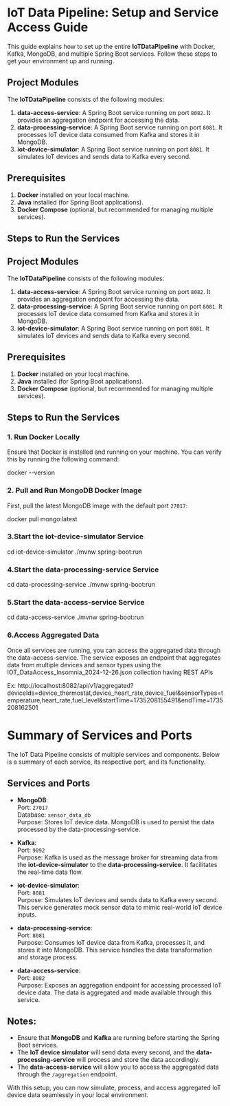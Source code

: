 # IoT Data Pipeline: Setup and Service Access Guide

This guide explains how to set up the entire **IoTDataPipeline** with Docker, Kafka, MongoDB, and multiple Spring Boot services. Follow these steps to get your environment up and running.

## Project Modules

The **IoTDataPipeline** consists of the following modules:

1. **data-access-service**: A Spring Boot service running on port `8082`. It provides an aggregation endpoint for accessing the data.
2. **data-processing-service**: A Spring Boot service running on port `8081`. It processes IoT device data consumed from Kafka and stores it in MongoDB.
3. **iot-device-simulator**: A Spring Boot service running on port `8081`. It simulates IoT devices and sends data to Kafka every second.

## Prerequisites

1. **Docker** installed on your local machine.
2. **Java** installed (for Spring Boot applications).
3. **Docker Compose** (optional, but recommended for managing multiple services).

## Steps to Run the Services

## Project Modules

The **IoTDataPipeline** consists of the following modules:

1. **data-access-service**: A Spring Boot service running on port `8082`. It provides an aggregation endpoint for accessing the data.
2. **data-processing-service**: A Spring Boot service running on port `8081`. It processes IoT device data consumed from Kafka and stores it in MongoDB.
3. **iot-device-simulator**: A Spring Boot service running on port `8081`. It simulates IoT devices and sends data to Kafka every second.

## Prerequisites

1. **Docker** installed on your local machine.
2. **Java** installed (for Spring Boot applications).
3. **Docker Compose** (optional, but recommended for managing multiple services).

## Steps to Run the Services

### 1. Run Docker Locally

Ensure that Docker is installed and running on your machine. You can verify this by running the following command:

docker --version

### 2. Pull and Run MongoDB Docker Image

First, pull the latest MongoDB image with the default port `27017`:

docker pull mongo:latest

### 3.Start the iot-device-simulator Service

cd iot-device-simulator
./mvnw spring-boot:run

### 4.Start the data-processing-service Service

cd data-processing-service
./mvnw spring-boot:run

### 5.Start the data-access-service Service

cd data-access-service
./mvnw spring-boot:run

### 6.Access Aggregated Data

Once all services are running, you can access the aggregated data through the data-access-service. The service exposes an endpoint that aggregates data from multiple devices and sensor types using the IOT_DataAccess_Insomnia_2024-12-26.json collection having REST APIs

Ex: http://localhost:8082/api/v1/aggregated?deviceIds=device_thermostat,device_heart_rate,device_fuel&sensorTypes=temperature,heart_rate,fuel_level&startTime=1735208155491&endTime=1735208162501

# Summary of Services and Ports

The IoT Data Pipeline consists of multiple services and components. Below is a summary of each service, its respective port, and its functionality.

## Services and Ports

- **MongoDB**:  
  Port: `27017`  
  Database: `sensor_data_db`  
  Purpose: Stores IoT device data. MongoDB is used to persist the data processed by the data-processing-service.

- **Kafka**:  
  Port: `9092`  
  Purpose: Kafka is used as the message broker for streaming data from the **iot-device-simulator** to the **data-processing-service**. It facilitates the real-time data flow.

- **iot-device-simulator**:  
  Port: `8081`  
  Purpose: Simulates IoT devices and sends data to Kafka every second. This service generates mock sensor data to mimic real-world IoT device inputs.

- **data-processing-service**:  
  Port: `8081`  
  Purpose: Consumes IoT device data from Kafka, processes it, and stores it into MongoDB. This service handles the data transformation and storage process.

- **data-access-service**:  
  Port: `8082`  
  Purpose: Exposes an aggregation endpoint for accessing processed IoT device data. The data is aggregated and made available through this service.

## Notes:

- Ensure that **MongoDB** and **Kafka** are running before starting the Spring Boot services.
- The **IoT device simulator** will send data every second, and the **data-processing-service** will process and store the data accordingly.
- The **data-access-service** will allow you to access the aggregated data through the `/aggregation` endpoint.

With this setup, you can now simulate, process, and access aggregated IoT device data seamlessly in your local environment.